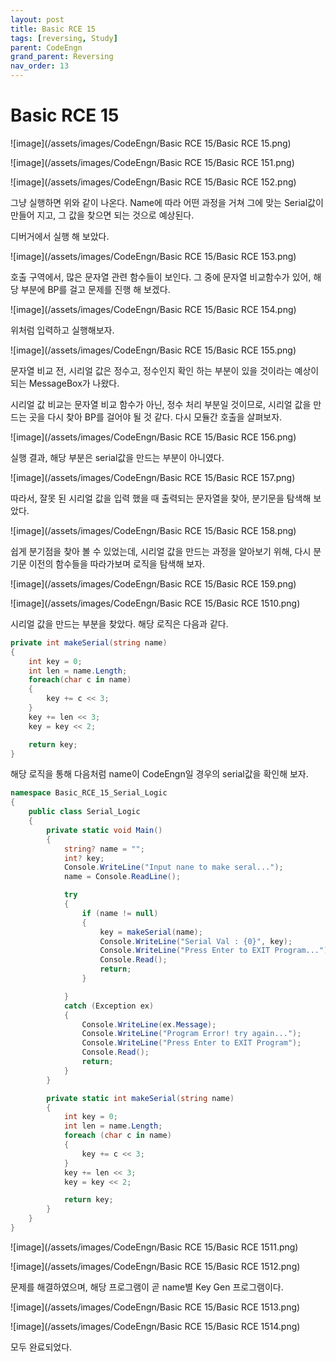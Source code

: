 ```yaml
---
layout: post
title: Basic RCE 15
tags: [reversing, Study]
parent: CodeEngn
grand_parent: Reversing
nav_order: 13
---
```


# Basic RCE 15

![image](/assets/images/CodeEngn/Basic RCE 15/Basic RCE 15.png)

![image](/assets/images/CodeEngn/Basic RCE 15/Basic RCE 151.png)

![image](/assets/images/CodeEngn/Basic RCE 15/Basic RCE 152.png)

그냥 실행하면 위와 같이 나온다. Name에 따라 어떤 과정을 거쳐 그에 맞는 Serial값이 만들어 지고, 그 값을 찾으면 되는 것으로 예상된다.

디버거에서 실행 해 보았다.

![image](/assets/images/CodeEngn/Basic RCE 15/Basic RCE 153.png)

호출 구역에서, 많은 문자열 관련 함수들이 보인다. 그 중에 문자열 비교함수가 있어, 해당 부분에 BP를 걸고 문제를 진행 해 보겠다.

![image](/assets/images/CodeEngn/Basic RCE 15/Basic RCE 154.png)

위처럼 입력하고 실행해보자.

![image](/assets/images/CodeEngn/Basic RCE 15/Basic RCE 155.png)

문자열 비교 전, 시리얼 값은 정수고, 정수인지 확인 하는 부분이 있을 것이라는 예상이 되는 MessageBox가 나왔다.

시리얼 값 비교는 문자열 비교 함수가 아닌, 정수 처리 부분일 것이므로, 시리얼 값을 만드는 곳을 다시 찾아 BP를 걸어야 될 것 같다. 다시 모듈간 호출을 살펴보자.

![image](/assets/images/CodeEngn/Basic RCE 15/Basic RCE 156.png)

실행 결과, 해당 부분은 serial값을 만드는 부분이 아니였다.

![image](/assets/images/CodeEngn/Basic RCE 15/Basic RCE 157.png)

따라서, 잘못 된 시리얼 값을 입력 했을 때 출력되는 문자열을 찾아, 분기문을 탐색해 보았다.

![image](/assets/images/CodeEngn/Basic RCE 15/Basic RCE 158.png)

쉽게 분기점을 찾아 볼 수 있었는데, 시리얼 값을 만드는 과정을 알아보기 위해, 다시 분기문 이전의 함수들을 따라가보며 로직을 탐색해 보자.

![image](/assets/images/CodeEngn/Basic RCE 15/Basic RCE 159.png)

![image](/assets/images/CodeEngn/Basic RCE 15/Basic RCE 1510.png)

시리얼 값을 만드는 부분을 찾았다. 해당 로직은 다음과 같다.

```csharp
private int makeSerial(string name)
{
	int key = 0;
	int len = name.Length;
	foreach(char c in name)
	{
		key += c << 3;
	}	
	key += len << 3;
	key = key << 2;

	return key;
}
```

해당 로직을 통해 다음처럼 name이 CodeEngn일 경우의 serial값을 확인해 보자. 

```csharp
namespace Basic_RCE_15_Serial_Logic
{
    public class Serial_Logic
    {
        private static void Main()
        {
			string? name = "";
			int? key;
			Console.WriteLine("Input nane to make seral...");
			name = Console.ReadLine();

            try
            {
				if (name != null)
				{
					key = makeSerial(name);
					Console.WriteLine("Serial Val : {0}", key);
                    Console.WriteLine("Press Enter to EXIT Program...");
					Console.Read();
					return;
				}

            }
			catch (Exception ex)
            {
                Console.WriteLine(ex.Message);
                Console.WriteLine("Program Error! try again...");
                Console.WriteLine("Press Enter to EXIT Program");
				Console.Read();
				return;
            }
        }

		private static int makeSerial(string name)
		{
			int key = 0;
			int len = name.Length;
			foreach (char c in name)
			{
				key += c << 3;
			}
			key += len << 3;
			key = key << 2;

			return key;
		}
	}
}
```

![image](/assets/images/CodeEngn/Basic RCE 15/Basic RCE 1511.png)

![image](/assets/images/CodeEngn/Basic RCE 15/Basic RCE 1512.png)

문제를 해결하였으며, 해당 프로그램이 곧 name별 Key Gen 프로그램이다.

![image](/assets/images/CodeEngn/Basic RCE 15/Basic RCE 1513.png)

![image](/assets/images/CodeEngn/Basic RCE 15/Basic RCE 1514.png)

모두 완료되었다.